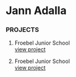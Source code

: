 # Jann Adalla


### <b>PROJECTS</b>
1. Froebel Junior School <br>
[view project](https://froebeljuniorschool.co.ke/)

2. Froebel Junior School <br>
[view project](https://froebelschool.co.ke/)
